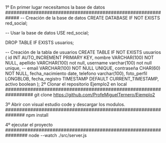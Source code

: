 1º En primer lugar necesitamos la base de datos
#############################################################
-- Creación de la base de datos
CREATE DATABASE IF NOT EXISTS red_social;

-- Usar la base de datos
USE red_social;

DROP TABLE IF EXISTS usuarios;

-- Creación de la tabla de usuarios
CREATE TABLE IF NOT EXISTS usuarios (
    id INT AUTO_INCREMENT PRIMARY KEY,
    nombre VARCHAR(100) NOT NULL,
    apellido VARCHAR(100) not null,
    username varchar(100) not null unique,
 --   email VARCHAR(100) NOT NULL UNIQUE,
    contraseña CHAR(60) NOT NULL,
    fecha_nacimiento date,
    telefono varchar(100),
    foto_perfil LONGBLOB,
    fecha_registro TIMESTAMP DEFAULT CURRENT_TIMESTAMP,
    activo boolean
);
2º Clonar el repositorio Ejemplo2 en local 
##################################################################
git clone https://github.com/ProfeMiguelTernero/Ejemplo2

3º Abrir con visual estudio code y descargar los modulos.
###############################################################
npm install

4º ejecutar el proyecto
################################################################
node --watch ./src/server.js
